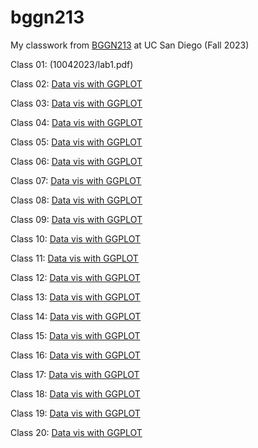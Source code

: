 # bggn213
My classwork from [BGGN213](https://bioboot.github.io/bggn213_F23) at UC San Diego (Fall 2023)

Class 01: (10042023/lab1.pdf)

Class 02: [Data vis with GGPLOT](10182023/Class05_Data_Visualization_with_ggplot.pdf)

Class 03: [Data vis with GGPLOT](10182023/Class05_Data_Visualization_with_ggplot.pdf)

Class 04: [Data vis with GGPLOT](10182023/Class05_Data_Visualization_with_ggplot.pdf)

Class 05: [Data vis with GGPLOT](10182023/Class05_Data_Visualization_with_ggplot.pdf)

Class 06: [Data vis with GGPLOT](10182023/Class05_Data_Visualization_with_ggplot.pdf)

Class 07: [Data vis with GGPLOT](10182023/Class05_Data_Visualization_with_ggplot.pdf)

Class 08: [Data vis with GGPLOT](10182023/Class05_Data_Visualization_with_ggplot.pdf)

Class 09: [Data vis with GGPLOT](10182023/Class05_Data_Visualization_with_ggplot.pdf)

Class 10: [Data vis with GGPLOT](10182023/Class05_Data_Visualization_with_ggplot.pdf)

Class 11: [Data vis with GGPLOT](10182023/Class05_Data_Visualization_with_ggplot.pdf)

Class 12: [Data vis with GGPLOT](10182023/Class05_Data_Visualization_with_ggplot.pdf)

Class 13: [Data vis with GGPLOT](10182023/Class05_Data_Visualization_with_ggplot.pdf)

Class 14: [Data vis with GGPLOT](10182023/Class05_Data_Visualization_with_ggplot.pdf)

Class 15: [Data vis with GGPLOT](10182023/Class05_Data_Visualization_with_ggplot.pdf)

Class 16: [Data vis with GGPLOT](10182023/Class05_Data_Visualization_with_ggplot.pdf)

Class 17: [Data vis with GGPLOT](10182023/Class05_Data_Visualization_with_ggplot.pdf)

Class 18: [Data vis with GGPLOT](10182023/Class05_Data_Visualization_with_ggplot.pdf)

Class 19: [Data vis with GGPLOT](10182023/Class05_Data_Visualization_with_ggplot.pdf)

Class 20: [Data vis with GGPLOT](10182023/Class05_Data_Visualization_with_ggplot.pdf)

